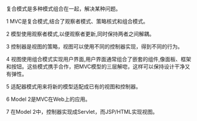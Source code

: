 复合模式是多种模式组合在一起，解决某种问题。

1 MVC是复合模式,结合了观察者模式、策略核式和组合模式。

2 模型使用观察者模式,以便观察者更新,同时保持两者之间解耦。

3 控制器是视图的策略，视图可以使用不同的控制器实现，得到不同的行为。

4 视图使用组合模式实现用户界面,用户界面通常组合了嵌套的组件,像面板、框架和按钮。这些模式携手合作，把MVC模型的三层解唿，这样可以保持设计干净又有弹性。

5 适配器模式用来将新的模型适配成已有的视图和控制器。

6 Model 2是MVC在Web上的应用。

7 在Model 2中，控制器实现成Servlet，而JSP/HTML实现视图。